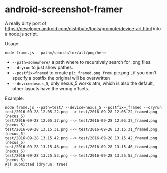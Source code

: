 # android-screenshot-framer
A really dirty port of https://developer.android.com/distribute/tools/promote/device-art.html into a node.js script.


Usage:

```
node frame.js --path=/search/for/all/png/here
```

* `--path=somewhere/` a path where to recursively search for .png files.
* `--dryrun` to just show pathes.
* `--postfix=framed` to create `pic_framed.png from `pic.png`, if you don't specify a postfix the original will be overwritten
* `--device=nexus_5`, only nexus_5 works atm, which is also the default, other layouts have the wrong offsets.

Example:

```
node frame.js --path=test/ --device=nexus_5 --postfix=_framed --dryrun
test/2016-09-28 12.05.22.png --> test/2016-09-28 12.05.22_framed.png (nexus_5)
test/2016-09-28 12.05.37.png --> test/2016-09-28 12.05.37_framed.png (nexus_5)
test/2016-09-28 13.15.31.png --> test/2016-09-28 13.15.31_framed.png (nexus_5)
test/2016-09-28 13.15.42.png --> test/2016-09-28 13.15.42_framed.png (nexus_5)
test/2016-09-28 13.15.46.png --> test/2016-09-28 13.15.46_framed.png (nexus_5)
test/2016-09-28 13.25.53.png --> test/2016-09-28 13.25.53_framed.png (nexus_5)
All submitted (dryrun: true)
``